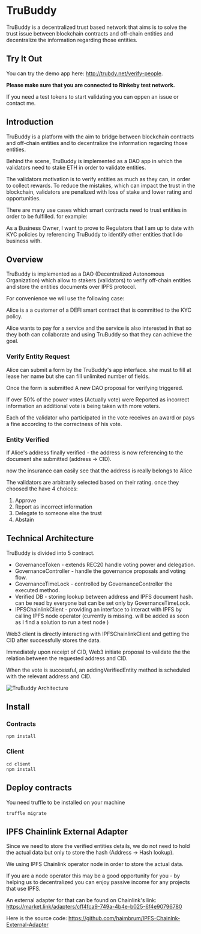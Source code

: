 # TruBuddy
TruBuddy is a decentralized trust based network that aims is to solve the trust issue between blockchain contracts and off-chain entities and decentralize the information regarding those entities.

## Try It Out
You can try the demo app here: http://trubdy.net/verify-people.

**Please make sure that you are connected to Rinkeby test network.**

If you need a test tokens to start validating you can oppen an issue or contact me.


## Introduction
TruBuddy is a platform with the aim to bridge between blockchain contracts and off-chain entities and to decentralize the information regarding those entities.

Behind the scene, TruBuddy is implemented as a DAO app in which the validators need to stake ETH in order to validate entities.

The validators motivation is to verify entities as much as they can, in order to collect rewards. To reduce the mistakes, which can impact the trust in the blockchain, validators are penalized with loss of stake and lower rating and opportunities.

There are many use cases which smart contracts need to trust entities in order to be fulfilled. for example:

As a Business Owner, I want to prove to Regulators that I am up to date with KYC policies by referencing TruBuddy to identify other entities that I do business with.

## Overview
TruBuddy is implemented as a DAO (Decentralized Autonomous Organization) which allow to stakers (validators) to verify off-chain entities and store the entities documents over IPFS protocol.

For convenience we will use the following case:

Alice is a a customer of a DEFI smart contract that is committed to the KYC policy.

Alice wants to pay for a service and the service is also interested in that so they both can collaborate and using TruBuddy  so that they can achieve the goal.
### Verify Entity Request
Alice can submit a form by the TruBuddy's app interface. she must to fill at lease her name but she can fill unlimited number of fields.

Once the form is submitted A new DAO proposal for verifying triggered.

If over 50% of the power votes (Actually vote) were Reported as incorrect information an additional vote is being taken with more voters. 

Each of the validator who participated in the vote receives an award or pays a fine according to the correctness of his vote.

### Entity Verified
If Alice's address finally verified - the address is now referencing to the document she submitted (address -> CID).

now the insurance can easily see that the address is really belongs to Alice

The validators are arbitrarily selected based on their rating. once they choosed the have 4 choices:

1. Approve
2. Report as incorrect information
3. Delegate to someone else the trust
4. Abstain

## Technical Architecture
TruBuddy is divided into 5 contract.

- GovernanceToken - extends REC20 handle voting power and delegation.
- GovernanceController - handle the governance proposals and voting flow.
- GovernanceTimeLock - controlled by GovernanceController the executed method.
- Verified DB - storing lookup between address and IPFS document hash. can be read by everyone but can be set only by GovernanceTimeLock.
- IPFSChainlinkClient - providing an interface to interact with IPFS by calling IPFS node operator (currently is missing. will be added as soon as I find a solution to run a test node )
 
Web3 client is directly interacting with IPFSChainlinkClient  and getting the CID after successfully stores the data.

Immediately upon receipt of CID, Web3 initiate proposal to validate the the relation between the requested address and CID. 

When the vote is successful, an addingVerifiedEntity method is scheduled with the relevant address and CID.

![TruBuddy Architecture ](http://trubdy.net/architecture.png)
## Install
### Contracts
```
npm install
```

### Client
```
cd client
npm install
```

## Deploy contracts
You need truffle to be installed on your machine
```
truffle migrate
```

## IPFS Chainlink External Adapter
Since we need to store the verified entities details, we do not need to hold the actual data but only to store the hash (Address -> Hash lookup).

We using IPFS Chainlink operator node in order to store the actual data.  

If you are a node operator this may be a good opportunity for you - by helping us to decentralized you can enjoy passive income for any projects that use IPFS.

An external adapter for that can be found on Chainlink's link: https://market.link/adapters/cff4fca9-749a-4b4e-b025-6f4e90796780

Here is the source code: https://github.com/haimbrum/IPFS-Chainlnk-External-Adapter


